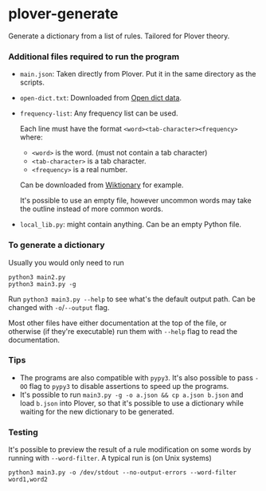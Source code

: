 # plover-generate
Generate a dictionary from a list of rules. Tailored for Plover theory.

### Additional files required to run the program

* `main.json`: Taken directly from Plover. Put it in the same directory as the scripts.
* `open-dict.txt`: Downloaded from [Open dict data](https://github.com/open-dict-data/ipa-dict).
* `frequency-list`: Any frequency list can be used.

   Each line must have the format `<word><tab-character><frequency>` where:

   * `<word>` is the word. (must not contain a tab character)
   * `<tab-character>` is a tab character.
   * `<frequency>` is a real number.

   Can be downloaded from [Wiktionary](https://en.wiktionary.org/wiki/Wiktionary:Frequency_lists/PG/2006/04/1-10000) for example.

   It's possible to use an empty file, however uncommon words may take the outline instead of more common words.

* `local_lib.py`: might contain anything. Can be an empty Python file.

### To generate a dictionary

Usually you would only need to run

    python3 main2.py
    python3 main3.py -g

Run `python3 main3.py --help` to see what's the default output path. Can be changed with `-o`/`--output` flag.

Most other files have either documentation at the top of the file, or otherwise (if they're executable)
run them with `--help` flag to read the documentation.

### Tips

* The programs are also compatible with `pypy3`. It's also possible to pass `-OO` flag to `pypy3` to
disable assertions to speed up the programs.
* It's possible to run `main3.py -g -o a.json && cp a.json b.json` and load `b.json`
into Plover, so that it's possible to use a dictionary while waiting for the new dictionary to be
generated.

### Testing

It's possible to preview the result of a rule modification on some words by running with
`--word-filter`. A typical run is (on Unix systems)

    python3 main3.py -o /dev/stdout --no-output-errors --word-filter word1,word2
